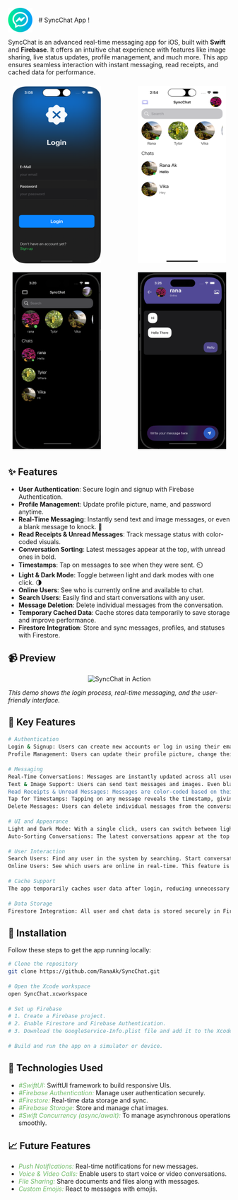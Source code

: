 <!-- # SyncChat
A cloud based Chat application -->
<p>
  <img src="images/Chat.png" alt="SyncChat in Action" width="55" height="55" style="vertical-align:middle; margin-right:10px;">
  <span style="vertical-align:middle;"># SyncChat App !</span>
</p>



SyncChat is an advanced real-time messaging app for iOS, built with **Swift** and **Firebase**. It offers an intuitive chat experience with features like image sharing, live status updates, profile management, and much more. This app ensures seamless interaction with instant messaging, read receipts, and cached data for performance.

<p align="left" style="display: flex; justify-content: space-between; flex-wrap: wrap;">
  <img src="images/login.png" alt="SyncChat in Action" width="200" height="400" style="margin: 10px;">
  <img src="images/home.png" alt="SyncChat in Action" width="200" height="400" style="margin: 10px;">
  <img src="images/home_darkMode.png" alt="SyncChat in Action" width="200" height="400" style="margin: 10px;">
  <img src="images/dark.png" alt="SyncChat in Action" width="200" height="400" style="margin: 10px;">
</p>

## ✨ Features

- **User Authentication**: Secure login and signup with Firebase Authentication.
- **Profile Management**: Update profile picture, name, and password anytime.
- **Real-Time Messaging**: Instantly send text and image messages, or even a blank message to knock. 📨
- **Read Receipts & Unread Messages**: Track message status with color-coded visuals.
- **Conversation Sorting**: Latest messages appear at the top, with unread ones in bold.
- **Timestamps**: Tap on messages to see when they were sent. ⏲️
- **Light & Dark Mode**: Toggle between light and dark modes with one click. 🌗
- **Online Users**: See who is currently online and available to chat.
- **Search Users**: Easily find and start conversations with any user.
- **Message Deletion**: Delete individual messages from the conversation.
- **Temporary Cached Data**: Cache stores data temporarily to save storage and improve performance.
- **Firestore Integration**: Store and sync messages, profiles, and statuses with Firestore.

## 📹 Preview

<p align="center">
  <img src="gifs/1.gif" alt="SyncChat in Action" width="800" height="600" />
</p>

*This demo shows the login process, real-time messaging, and the user-friendly interface.*

## 🎨 Key Features

```bash
# Authentication
Login & Signup: Users can create new accounts or log in using their email and password. Firebase Authentication handles user verification, making the process secure and efficient.
Profile Management: Users can update their profile picture, change their name, and reset their password directly within the app.

# Messaging
Real-Time Conversations: Messages are instantly updated across all users.
Text & Image Support: Users can send text messages and images. Even blank messages (or "knocks") can be sent to get someone's attention.
Read Receipts & Unread Messages: Messages are color-coded based on their read status. Once a message is read, its color changes. Unread messages appear bold in the conversation list, making it easy to see what you haven't yet viewed.
Tap for Timestamps: Tapping on any message reveals the timestamp, giving context for when a message was sent or received.
Delete Messages: Users can delete individual messages from the conversation, ensuring privacy and control over their data.

# UI and Appearance
Light and Dark Mode: With a single click, users can switch between light and dark modes for the entire app.
Auto-Sorting Conversations: The latest conversations appear at the top of the list. If a conversation has unread messages, it’s displayed in bold, making it easy to identify.

# User Interaction
Search Users: Find any user in the system by searching. Start conversations with any online or offline user.
Online Users: See which users are online in real-time. This feature is perfect for identifying who’s available for an instant chat.

# Cache Support
The app temporarily caches user data after login, reducing unnecessary data downloads and saving on device storage. Cached data is cleared when the app is closed from the background for better performance.

# Data Storage
Firestore Integration: All user and chat data is stored securely in Firestore. Messages, user profiles, and online statuses are constantly synced with the cloud, ensuring no data is lost.


```
## 🚀 Installation

Follow these steps to get the app running locally:

```bash
# Clone the repository
git clone https://github.com/RanaAk/SyncChat.git

# Open the Xcode workspace
open SyncChat.xcworkspace

# Set up Firebase
# 1. Create a Firebase project.
# 2. Enable Firestore and Firebase Authentication.
# 3. Download the GoogleService-Info.plist file and add it to the Xcode project.

# Build and run the app on a simulator or device.

```
## 🔧 Technologies Used


- <span style="color: rgb(112, 188, 105); font-weight: 450; font-style: italic;">#SwiftUI:</span> SwiftUI framework to build responsive UIs.
- <span style="color:rgb(112, 188, 105); font-weight: 450; font-style: italic;">#Firebase Authentication:</span> Manage user authentication securely.
- <span style="color:rgb(112, 188, 105); font-weight: 450; font-style: italic;">#Firestore:</span> Real-time data storage and sync.
- <span style="color:rgb(112, 188, 105); font-weight: 450; font-style: italic;">#Firebase Storage:</span> Store and manage chat images.
- <span style="color:rgb(112, 188, 105); font-weight: 450; font-style: italic;">#Swift Concurrency (async/await):</span> To manage asynchronous operations smoothly.


## 📈 Future Features

- <span style="color: rgb(112, 188, 105); font-weight: 450; font-style: italic;">Push Notifications:</span> Real-time notifications for new messages.
- <span style="color: rgb(112, 188, 105); font-weight: 450; font-style: italic;">Voice & Video Calls:</span> Enable users to start voice or video conversations.
- <span style="color: rgb(112, 188, 105); font-weight: 450; font-style: italic;">File Sharing: </span>Share documents and files along with messages.
- <span style="color: rgb(112, 188, 105); font-weight: 450; font-style: italic;">Custom Emojis:</span> React to messages with emojis.
